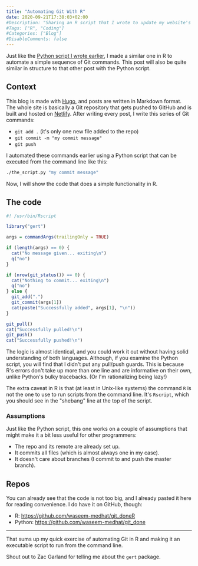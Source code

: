 ```yaml
---
title: "Automating Git With R"
date: 2020-09-21T17:38:03+02:00
#Description: "Sharing an R script that I wrote to update my website's Git repo."
#Tags: ["R", "Coding"]
#Categories: ["Blog"]
#DisableComments: false
---
```


Just like the
[Python script I wrote earlier](/post/automating-git-with-python/),
I made a similar one in R to automate a simple sequence of Git commands. This
post will also be quite similar in structure to that other post with the Python
script.

## Context

This blog is made with [Hugo](https://gohugo.io/), and posts are written in
Markdown format. The whole site is basically a Git repository that gets pushed
to GitHub and is built and hosted on [Netlify](https://www.netlify.com/). After
writing every post, I write this series of Git commands:

- `git add .` (it's only one new file added to the repo)
- `git commit -m "my commit message"`
- `git push`

I automated these commands earlier using a Python script that can be executed
from the command line like this:

```bash
./the_script.py "my commit message"
```

Now, I will show the code that does a simple functionality in R.

## The code

```r
#! /usr/bin/Rscript

library("gert")

args = commandArgs(trailingOnly = TRUE)

if (length(args) == 0) {
  cat("No message given... exiting\n")
  q("no")
}

if (nrow(git_status()) == 0) {
  cat("Nothing to commit... exiting\n")
  q("no")
} else {
  git_add(".")
  git_commit(args[1])
  cat(paste("Successfully added", args[1], "\n"))
}

git_pull()
cat("Successfully pulled!\n")
git_push()
cat("Successfully pushed!\n")
```

The logic is almost identical, and you could work it out without having solid
understanding of both languages. Although, if you examine the Python script, you
will find that I didn't put any pull/push guards. This is because R's errors
don't take up more than one line and are informative on their own, unlike
Python's bulky tracebacks. (Or I'm rationalizing being lazy!)

The extra caveat in R is that (at least in Unix-like systems) the command `R` is
not the one to use to run scripts from the command line. It's `Rscript`, which
you should see in the "shebang" line at the top of the script.

### Assumptions

Just like the Python script, this one works on a couple of assumptions that
might make it a bit less useful for other programmers:

- The repo and its remote are already set up.
- It commits all files (which is almost always one in my case).
- It doesn't care about branches (I commit to and push the master branch).

## Repos

You can already see that the code is not too big, and I already pasted it here
for reading convenience. I do have it on GitHub, though:

- R: https://github.com/waseem-medhat/git_doneR
- Python: https://github.com/waseem-medhat/git_done

---

That sums up my quick exercise of automating Git in R and making it an
executable script to run from the command line.

Shout out to Zac Garland for telling me about the `gert` package.
